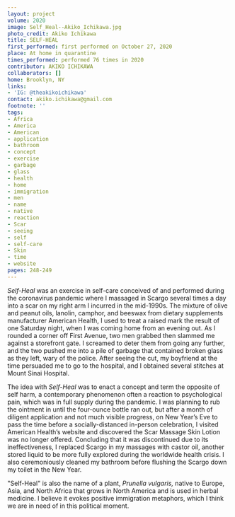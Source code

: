 ```yaml
---
layout: project
volume: 2020
image: Self_Heal--Akiko_Ichikawa.jpg
photo_credit: Akiko Ichikawa
title: SELF-HEAL
first_performed: first performed on October 27, 2020
place: At home in quarantine
times_performed: performed 76 times in 2020
contributor: AKIKO ICHIKAWA
collaborators: []
home: Brooklyn, NY
links:
- 'IG: @theakikoichikawa'
contact: akiko.ichikawa@gmail.com
footnote: ''
tags:
- Africa
- America
- American
- application
- bathroom
- concept
- exercise
- garbage
- glass
- health
- home
- immigration
- men
- name
- native
- reaction
- Scar
- seeing
- self
- self-care
- Skin
- time
- website
pages: 248-249
---
```




*Self-Heal* was an exercise in self-care conceived of and performed during the coronavirus pandemic where I massaged in Scargo several times a day into a scar on my right arm I incurred in the mid-1990s. The mixture of olive and peanut oils, lanolin, camphor, and beeswax from dietary supplements manufacturer American Health, I used to treat a raised mark the result of one Saturday night, when I was coming home from an evening out. As I rounded a corner off First Avenue, two men grabbed then slammed me against a storefront gate. I screamed to deter them from going any further, and the two pushed me into a pile of garbage that contained broken glass as they left, wary of the police. After seeing the cut, my boyfriend at the time persuaded me to go to the hospital, and I obtained several stitches at Mount Sinai Hospital.

The idea with *Self-Heal* was to enact a concept and term the opposite of self harm, a contemporary phenomenon often a reaction to psychological pain, which was in full supply during the pandemic. I was planning to rub the ointment in until the four-ounce bottle ran out, but after a month of diligent application and not much visible progress, on New Year’s Eve to pass the time before a socially-distanced in-person celebration, I visited American Health’s website and discovered the Scar Massage Skin Lotion was no longer offered. Concluding that it was discontinued due to its ineffectiveness, I replaced Scargo in my massages with castor oil, another stored liquid to be more fully explored during the worldwide health crisis. I also ceremoniously cleaned my bathroom before flushing the Scargo down my toilet in the New Year.

"Self-Heal" is also the name of a plant, *Prunella vulgaris,* native to Europe, Asia, and North Africa that grows in North America and is used in herbal medicine. I believe it evokes positive immigration metaphors, which I think we are in need of in this political moment.
